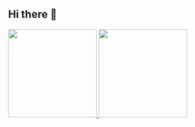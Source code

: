 ## Hi there 👋

<!--
**viitorags/viitorags** is a ✨ _special_ ✨ repository because its `README.md` (this file) appears on your GitHub profile.

Here are some ideas to get you started:

- 🔭 I’m currently working on ...
- 🌱 I’m currently learning ...
- 👯 I’m looking to collaborate on ...
- 🤔 I’m looking for help with ...
- 💬 Ask me about ...
- 📫 How to reach me: ...
- 😄 Pronouns: ...
- ⚡ Fun fact: ...
-->

<div>
  <a href="https://github.com/viitorags">
  <img height="180px" src="![Anurag's GitHub stats](https://github-readme-stats.vercel.app/api?               username=viitorags&show_icons=true&theme=radical)">
  <img height="180px" src="[![Top Langs](https://github-readme-stats.vercel.app/api/top-langs/?username=viitorags&layout=compact&theme=radical)]    (https://github.com/anuraghazra/github-readme-stats)">
</div>

